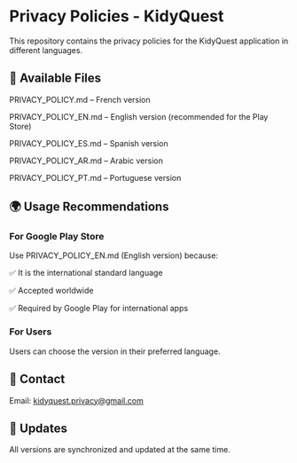 # Privacy Policies - KidyQuest
This repository contains the privacy policies for the KidyQuest application in different languages.

## 📁 Available Files
PRIVACY_POLICY.md – French version

PRIVACY_POLICY_EN.md – English version (recommended for the Play Store)

PRIVACY_POLICY_ES.md – Spanish version

PRIVACY_POLICY_AR.md – Arabic version

PRIVACY_POLICY_PT.md – Portuguese version

## 🌍 Usage Recommendations
### For Google Play Store
Use PRIVACY_POLICY_EN.md (English version) because:

✅ It is the international standard language

✅ Accepted worldwide

✅ Required by Google Play for international apps

### For Users
Users can choose the version in their preferred language.

## 📧 Contact
Email: kidyquest.privacy@gmail.com

## 🔄 Updates
All versions are synchronized and updated at the same time.
